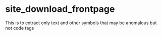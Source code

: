 # site_download_frontpage
This is to extract only text and other symbols that may be anomalous but not code tags
